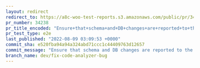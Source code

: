 ```yaml
---
layout: redirect
redirect_to: https://a8c-woo-test-reports.s3.amazonaws.com/public/pr/34238/e2e/index.html
pr_number: 34238
pr_title_encoded: "Ensure+that+schema+and+DB+changes+are+reported+to+the+changes+JSON+file."
pr_test_type: e2e
last_published: "2022-08-09 03:09:53 +0000"
commit_sha: e520fba94a94a324abd71ccc1c44409763d12657
commit_message: "Ensure that schema and DB changes are reported to the changes JSON file."
branch_name: dev/fix-code-analyzer-bug
---
```

